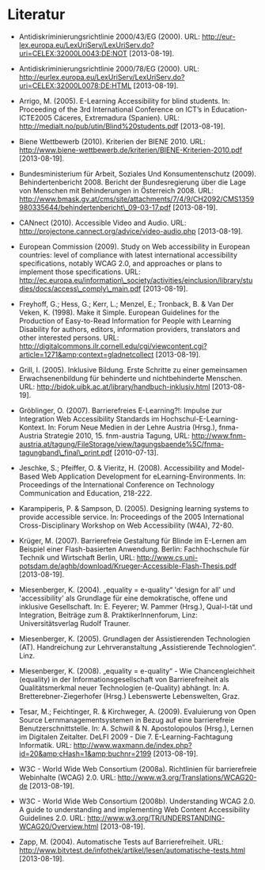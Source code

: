 # Literatur

- Antidiskriminierungsrichtlinie 2000/43/EG (2000). URL: http://eur-lex.europa.eu/LexUriServ/LexUriServ.do?uri=CELEX:32000L0043:DE:NOT \[2013-08-19].

- Antidiskriminierungsrichtlinie 2000/78/EG (2000). URL: http://eurlex.europa.eu/LexUriServ/LexUriServ.do?uri=CELEX:32000L0078:DE:HTML \[2013-08-19].

- Arrigo, M. (2005). E-Learning Accessibility for blind students. In: Proceeding of the 3rd International Conference on ICT’s in Education- ICTE2005 Cáceres, Extremadura (Spanien). URL: http://medialt.no/pub/utin/Blind%20students.pdf \[2013-08-19].

- Biene Wettbewerb (2010). Kriterien der BIENE 2010. URL: http://www.biene-wettbewerb.de/kriterien/BIENE-Kriterien-2010.pdf \[2013-08-19].

- Bundesministerium für Arbeit, Soziales Und Konsumentenschutz (2009). Behindertenbericht 2008. Bericht der Bundesregierung über die Lage von Menschen mit Behinderungen in Österreich 2008. URL: http://www.bmask.gv.at/cms/site/attachments/7/4/9/CH2092/CMS1359980335644/behindertenbericht\_09-03-17.pdf \[2013-08-19].

- CANnect (2010). Accessible Video and Audio. URL: http://projectone.cannect.org/advice/video-audio.php \[2013-08-19].

- European Commission (2009). Study on Web accessibility in European countries: level of compliance with latest international accessibility specifications, notably WCAG 2.0, and approaches or plans to implement those specifications. URL: http://ec.europa.eu/information\_society/activities/einclusion/library/studies/docs/access\_comply\_main.pdf \[2013-08-19].

- Freyhoff, G.; Hess, G.; Kerr, L.; Menzel, E.; Tronback, B. &amp; Van Der Veken, K. (1998). Make it Simple. European Guidelines for the Production of Easy-to-Read Information for People with Learning Disability for authors, editors, information providers, translators and other interested persons. URL: http://digitalcommons.ilr.cornell.edu/cgi/viewcontent.cgi?article=1271&amp;context=gladnetcollect \[2013-08-19].

- Grill, I. (2005). Inklusive Bildung. Erste Schritte zu einer gemeinsamen Erwachsenenbildung für behinderte und nichtbehinderte Menschen. URL: http://bidok.uibk.ac.at/library/handbuch-inklusiv.html \[2013-08-19].

- Gröblinger, O. (2007). Barrierefreies E-Learning?!: Impulse zur Integration Web Accessibility Standards im Hochschul-E-Learning-Kontext. In: Forum Neue Medien in der Lehre Austria (Hrsg.), fnma-Austria Strategie 2010, 15. fnm-austria Tagung, URL: http://www.fnm-austria.at/tagung/FileStorage/view/tagungsbaende%5C/fnma-tagungband\_final\_print.pdf \[2010-07-13].

- Jeschke, S.; Pfeiffer, O. &amp; Vieritz, H. (2008). Accessibility and Model-Based Web Application Development for eLearning-Environments. In: Proceedings of the International Conference on Technology Communication and Education, 218-222.

- Karampiperis, P. &amp; Sampson, D. (2005). Designing learning systems to provide accessible service. In: Proceedings of the 2005 International Cross-Disciplinary Workshop on Web Accessibility (W4A), 72-80.

- Krüger, M. (2007). Barrierefreie Gestaltung für Blinde im E-Lernen am Beispiel einer Flash-basierten Anwendung. Berlin: Fachhochschule für Technik und Wirtschaft Berlin, URL: http://www.cs.uni-potsdam.de/aghb/download/Krueger-Accessible-Flash-Thesis.pdf \[2013-08-19].

- Miesenberger, K. (2004). „equality = e-quality“ 'design for all' und 'accessibility' als Grundlage für eine demokratische, offene und inklusive Gesellschaft. In: E. Feyerer; W. Pammer (Hrsg.), Qual-I-tät und Integration, Beiträge zum 8. PraktikerInnenforum, Linz: Universitätsverlag Rudolf Trauner.

- Miesenberger, K. (2005). Grundlagen der Assistierenden Technologien (AT). Handreichung zur Lehrveranstaltung „Assistierende Technologien“. Linz.

- Miesenberger, K. (2008). „equality = e-quality“ - Wie Chancengleichheit (equality) in der Informationsgesellschaft von Barrierefreiheit als Qualitätsmerkmal neuer Technologien (e-Quality) abhängt. In: A. Bretterebner-Ziegerhofer (Hrsg.) Lebenswerte Lebenswelten, Graz.

- Tesar, M.; Feichtinger, R. &amp; Kirchweger, A. (2009). Evaluierung von Open Source Lernmanagementsystemen in Bezug auf eine barrierefreie Benutzerschnittstelle. In: A. Schwill &amp; N. Apostolopoulos (Hrsg.), Lernen im Digitalen Zeitalter. DeLFI 2009 - Die 7. E-Learning-Fachtagung Informatik. URL: http://www.waxmann.de/index.php?id=20&amp;cHash=1&amp;buchnr=2199 \[2013-08-19].

- W3C - World Wide Web Consortium (2008a). Richtlinien für barrierefreie Webinhalte (WCAG) 2.0. URL: http://www.w3.org/Translations/WCAG20-de \[2013-08-19].

- W3C - World Wide Web Consortium (2008b). Understanding WCAG 2.0. A guide to understanding and implementing Web Content Accessibility Guidelines 2.0. URL: http://www.w3.org/TR/UNDERSTANDING-WCAG20/Overview.html \[2013-08-19].

- Zapp, M. (2004). Automatische Tests auf Barrierefreiheit. URL: http://www.bitvtest.de/infothek/artikel/lesen/automatische-tests.html \[2013-08-19].
